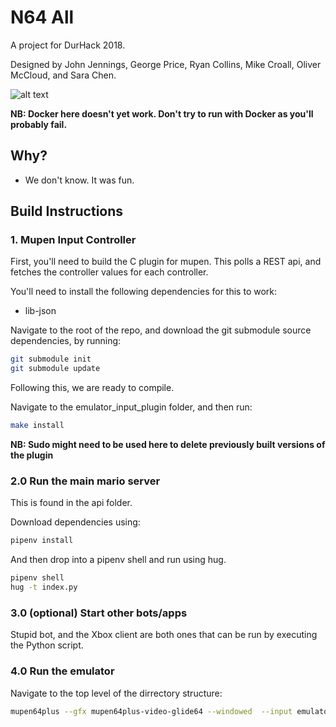 # N64 All
A project for DurHack 2018.

Designed by John Jennings, George Price, Ryan Collins, Mike Croall, Oliver McCloud, and Sara Chen.

![alt text](https://github.com/georgeprice/n64all/blob/master/mario.png "System Architecture")

**NB: Docker here doesn't yet work. Don't try to run with Docker as you'll probably fail.**
## Why?
- We don't know. It was fun.

## Build Instructions
### 1. Mupen Input Controller
First, you'll need to build the C plugin for mupen. This polls a REST api, and fetches the controller values for each controller.

You'll need to install the following dependencies for this to work:
- lib-json

Navigate to the root of the repo, and download the git submodule source dependencies, by running:

```bash
git submodule init
git submodule update
```

Following this, we are ready to compile.

Navigate to the emulator_input_plugin folder, and then run:

```bash
make install
```

**NB: Sudo might need to be used here to delete previously built versions of the plugin**

### 2.0 Run the main mario server
This is found in the api folder.

Download dependencies using:

```bash
pipenv install
```

And then drop into a pipenv shell and run using hug.

```bash
pipenv shell
hug -t index.py
```

### 3.0 (optional) Start other bots/apps
Stupid bot, and the Xbox client are both ones that can be run by executing the Python script.

### 4.0  Run the emulator
Navigate to the top level of the dirrectory structure:

```bash
mupen64plus --gfx mupen64plus-video-glide64 --windowed  --input emulator_input_plugin/emulator_input_plugin.so roms/mariokart.z64
```
